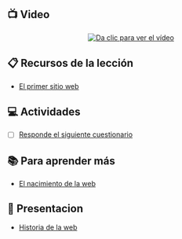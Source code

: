 ## :tv: Video

<div align="center">
  <a target="_blank" href="https://drive.google.com/file/d/1kRBSl8nshUBsciVyfCilGZNZdVzktPoJ/view?usp=sharing"><img src="assets/cover%20image%201.1.jpeg?raw=true" alt="Da clic para ver el vídeo"></a>
</div>

## :clipboard: Recursos de la lección

- [El primer sitio web](http://info.cern.ch/hypertext/WWW/TheProject.html)

## :computer: Actividades

- [ ] [Responde el siguiente cuestionario](https://forms.gle/cfZJ7XxFTX5ajhL5A)

## :books: Para aprender más

- [El nacimiento de la web](https://home.cern/science/computing/birth-web)

## 📝 Presentacion

- [Historia de la web](https://docs.google.com/presentation/d/13AjhG2LOjRazNHm6vOHnEU118JtlB5td6R6mfJTe_zo/edit#slide=id.g1538022de44_0_0)
